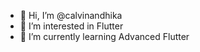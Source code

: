 - 👋 Hi, I’m @calvinandhika
- 👀 I’m interested in Flutter
- 🌱 I’m currently learning Advanced Flutter

